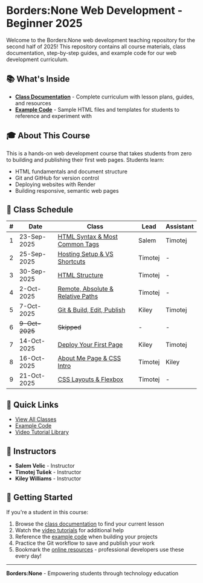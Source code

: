 # Borders:None Web Development - Beginner 2025

Welcome to the Borders:None web development teaching repository for the second half of 2025! This repository contains all course materials, class documentation, step-by-step guides, and example code for our web development curriculum.

## 📚 What's Inside

- **[Class Documentation](/classes)** - Complete curriculum with lesson plans, guides, and resources
- **[Example Code](/src)** - Sample HTML files and templates for students to reference and experiment with

## 🎓 About This Course

This is a hands-on web development course that takes students from zero to building and publishing their first web pages. Students learn:

- HTML fundamentals and document structure
- Git and GitHub for version control
- Deploying websites with Render
- Building responsive, semantic web pages

## 📅 Class Schedule

| # | Date | Class | Lead | Assistant |
|---|------|--------|------|------------|
| 1 | 23-Sep-2025 | [HTML Syntax & Most Common Tags](/classes/01/) | Salem | Timotej |
| 2 | 25-Sep-2025 | [Hosting Setup & VS Shortcuts](/classes/02/) | Timotej | - |
| 3 | 30-Sep-2025 | [HTML Structure](/classes/03/) | Timotej | - |
| 4 | 2-Oct-2025 | [Remote, Absolute & Relative Paths](/classes/04/) | Timotej | - |
| 5 | 7-Oct-2025 | [Git & Build, Edit, Publish](/classes/05/) | Kiley | Timotej |
| 6 | ~~9-Oct-2025~~ | ~~Skipped~~ | - | - |
| 7 | 14-Oct-2025 | [Deploy Your First Page](/classes/07/) | Kiley | Timotej |
| 8 | 16-Oct-2025 | [About Me Page & CSS Intro](/classes/08/) | Timotej | Kiley |
| 9 | 21-Oct-2025 | [CSS Layouts & Flexbox](/classes/09/) | Timotej | - |

## 🚀 Quick Links

- [View All Classes](/classes/README.md)
- [Example Code](/src/)
- [Video Tutorial Library](/resources/video-tutorials.md)

## 👥 Instructors

- **Salem Velic** - Instructor
- **Timotej Tušek** - Instructor
- **Kiley Williams** - Instructor

## 📖 Getting Started

If you're a student in this course:

1. Browse the [class documentation](/classes) to find your current lesson
2. Watch the [video tutorials](/resources/video-tutorials.md) for additional help
3. Reference the [example code](/src) when building your projects
4. Practice the Git workflow to save and publish your work
5. Bookmark the [online resources](/classes/README.md#online-references) - professional developers use these every day!

---

**Borders:None** - Empowering students through technology education
